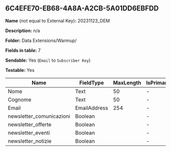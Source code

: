 ## 6C4EFE70-EB68-4A8A-A2CB-5A01DD6EBFDD

**Name** (not equal to External Key)**:** 20231123_DEM

**Description:** n/a

**Folder:** Data Extensions/Warmup/

**Fields in table:** 7

**Sendable:** Yes (`Email` to `Subscriber Key`)

**Testable:** Yes

| Name | FieldType | MaxLength | IsPrimaryKey | IsNullable | DefaultValue |
| --- | --- | --- | --- | --- | --- |
| Nome | Text | 50 | - | - |  |
| Cognome | Text | 50 | - | - |  |
| Email | EmailAddress | 254 | - | - |  |
| newsletter_comunicazioni | Boolean |  | - | + | True |
| newsletter_offerte | Boolean |  | - | + | True |
| newsletter_eventi | Boolean |  | - | + | True |
| newsletter_notizie | Boolean |  | - | + | True |
